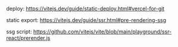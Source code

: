 deploy:
https://vitejs.dev/guide/static-deploy.html#vercel-for-git

static export:
https://vitejs.dev/guide/ssr.html#pre-rendering-ssg

ssg script:
https://github.com/vitejs/vite/blob/main/playground/ssr-react/prerender.js
